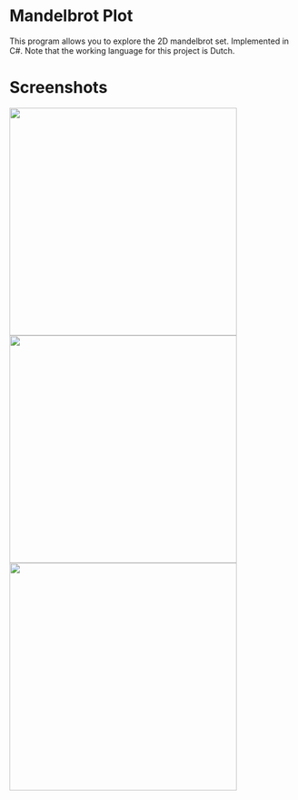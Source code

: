 # Mandelbrot Plot
This program allows you to explore the 2D mandelbrot set. Implemented in C#. Note that the working language for this project is Dutch.

# Screenshots

<img src="https://raw.github.com/akoreman/Mandelbrot-Plot/main/images/mandel1.png" width="400">  


<img src="https://raw.github.com/akoreman/Mandelbrot-Plot/main/images/mandel2.png" width="400">  


<img src="https://raw.github.com/akoreman/Mandelbrot-Plot/main/images/mandel3.png" width="400">  
